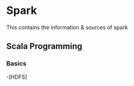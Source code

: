 # Spark
This contains the information &amp; sources of spark


## Scala Programming

### Basics
-[HDFS]
